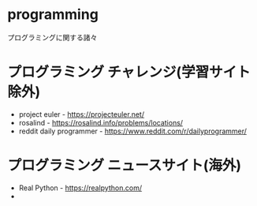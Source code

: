 # programming
プログラミングに関する諸々

# プログラミング チャレンジ(学習サイト除外)
* project euler - https://projecteuler.net/
* rosalind - https://rosalind.info/problems/locations/
* reddit daily programmer - https://www.reddit.com/r/dailyprogrammer/

# プログラミング ニュースサイト(海外)
* Real Python - https://realpython.com/
* 
